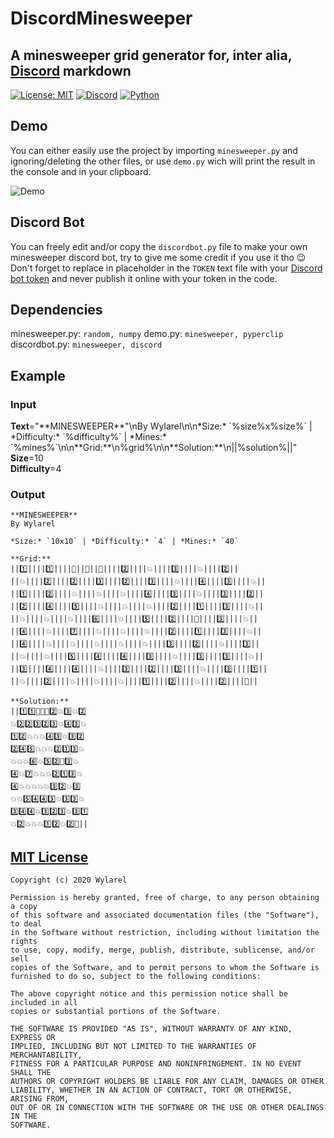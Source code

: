 # DiscordMinesweeper
## A minesweeper grid generator for, inter alia, [Discord](https://discord.com/) markdown
[![License: MIT](https://img.shields.io/badge/License-MIT-green.svg)](https://wylarel.com/mit/)
[![Discord](https://img.shields.io/badge/Chat-Discord-blue)](https://discord.gg/7qvmeh2)
[![Python](https://img.shields.io/badge/Made%20With-Python-orange)](https://www.python.org/)

## Demo
You can either easily use the project by importing `minesweeper.py` and ignoring/deleting the other files, or use `demo.py` wich will print the result in the console and in your clipboard.
  
![Demo](https://file.wylarel.com/discordminesweeper.gif)

## Discord Bot
You can freely edit and/or copy the `discordbot.py` file to make your own minesweeper discord bot, try to give me some credit if you use it tho :wink:
Don't forget to replace in placeholder in the `TOKEN` text file with your [Discord bot token](https://discord.com/developers/applications) and never publish it online with your token in the code.

## Dependencies
minesweeper.py: `random, numpy`
demo.py: `minesweeper, pyperclip`
discordbot.py: `minesweeper, discord`

## Example
### Input  
**Text**="\*\*MINESWEEPER\*\*"\nBy Wylarel\n\n\*Size:\* \`%size%x%size%\` | \*Difficulty:\* \`%difficulty%\` | \*Mines:\* \`%mines%\`\n\n\*\*Grid:\*\*\n%grid%\n\n\*\*Solution:\*\*\n||%solution%||"  
**Size**=10  
**Difficulty**=4  
### Output
```
**MINESWEEPER**
By Wylarel

*Size:* `10x10` | *Difficulty:* `4` | *Mines:* `40`

**Grid:**
||1️⃣||||1️⃣||||🔳||🔳||🔳||||2️⃣||||💥||||3️⃣||||💥||||2️⃣||
||💥||||2️⃣||||2️⃣||||3️⃣||||2️⃣||||3️⃣||||💥||||4️⃣||||3️⃣||||💥||
||1️⃣||||2️⃣||||💥||||💥||||💥||||4️⃣||||3️⃣||||💥||||3️⃣||||2️⃣||
||2️⃣||||4️⃣||||5️⃣||||💥||||💥||||💥||||2️⃣||||1️⃣||||3️⃣||||💥||
||💥||||💥||||💥||||6️⃣||||💥||||5️⃣||||2️⃣||||🔳||||3️⃣||||💥||
||4️⃣||||💥||||7️⃣||||💥||||💥||||💥||||2️⃣||||1️⃣||||3️⃣||||💥||
||4️⃣||||💥||||💥||||💥||||💥||||💥||||3️⃣||||2️⃣||||💥||||3️⃣||
||💥||||💥||||5️⃣||||4️⃣||||4️⃣||||3️⃣||||💥||||3️⃣||||3️⃣||||💥||
||3️⃣||||4️⃣||||4️⃣||||💥||||3️⃣||||2️⃣||||3️⃣||||💥||||3️⃣||||1️⃣||
||💥||||2️⃣||||💥||||💥||||💥||||1️⃣||||2️⃣||||💥||||2️⃣||||🔳||

**Solution:**
||1️⃣1️⃣🔳🔳🔳2️⃣💥3️⃣💥2️⃣
💥2️⃣2️⃣3️⃣2️⃣3️⃣💥4️⃣3️⃣💥
1️⃣2️⃣💥💥💥4️⃣3️⃣💥3️⃣2️⃣
2️⃣4️⃣5️⃣💥💥💥2️⃣1️⃣3️⃣💥
💥💥💥6️⃣💥5️⃣2️⃣🔳3️⃣💥
4️⃣💥7️⃣💥💥💥2️⃣1️⃣3️⃣💥
4️⃣💥💥💥💥💥3️⃣2️⃣💥3️⃣
💥💥5️⃣4️⃣4️⃣3️⃣💥3️⃣3️⃣💥
3️⃣4️⃣4️⃣💥3️⃣2️⃣3️⃣💥3️⃣1️⃣
💥2️⃣💥💥💥1️⃣2️⃣💥2️⃣🔳||
```

## [MIT License](https://wylarel.com/mit/)
```
Copyright (c) 2020 Wylarel

Permission is hereby granted, free of charge, to any person obtaining a copy
of this software and associated documentation files (the "Software"), to deal
in the Software without restriction, including without limitation the rights
to use, copy, modify, merge, publish, distribute, sublicense, and/or sell
copies of the Software, and to permit persons to whom the Software is
furnished to do so, subject to the following conditions:

The above copyright notice and this permission notice shall be included in all
copies or substantial portions of the Software.

THE SOFTWARE IS PROVIDED "AS IS", WITHOUT WARRANTY OF ANY KIND, EXPRESS OR
IMPLIED, INCLUDING BUT NOT LIMITED TO THE WARRANTIES OF MERCHANTABILITY,
FITNESS FOR A PARTICULAR PURPOSE AND NONINFRINGEMENT. IN NO EVENT SHALL THE
AUTHORS OR COPYRIGHT HOLDERS BE LIABLE FOR ANY CLAIM, DAMAGES OR OTHER
LIABILITY, WHETHER IN AN ACTION OF CONTRACT, TORT OR OTHERWISE, ARISING FROM,
OUT OF OR IN CONNECTION WITH THE SOFTWARE OR THE USE OR OTHER DEALINGS IN THE
SOFTWARE.
```
